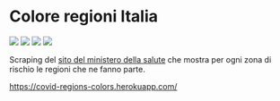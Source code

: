 # Colore regioni Italia
<p>
    <img src="https://heroku-badge.herokuapp.com/?app=covid-regions-colors" />
    <img src="https://img.shields.io/badge/Javascript-yellow" />
    <img src="https://img.shields.io/badge/-node.js-green" />
    <img src="https://img.shields.io/badge/-json-orange" />
</p>

Scraping del [sito del ministero della salute](https://www.salute.gov.it/portale/nuovocoronavirus/dettaglioContenutiNuovoCoronavirus.jsp?area=nuovoCoronavirus&id=5351&lingua=italiano&menu=vuoto) 
che mostra per ogni zona di rischio le regioni che ne fanno parte.

https://covid-regions-colors.herokuapp.com/
